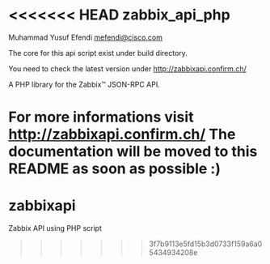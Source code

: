 <<<<<<< HEAD
zabbix_api_php
============
Muhammad Yusuf Efendi
mefendi@cisco.com

The core for this api script exist under build directory.

You need to check the latest version under http://zabbixapi.confirm.ch/

A PHP library for the Zabbix™ JSON-RPC API.

For more informations visit http://zabbixapi.confirm.ch/
The documentation will be moved to this README as soon as possible :)
=======
# zabbixapi
Zabbix API using PHP script
>>>>>>> 3f7b9113e5fd15b3d0733f159a6a05434934208e
